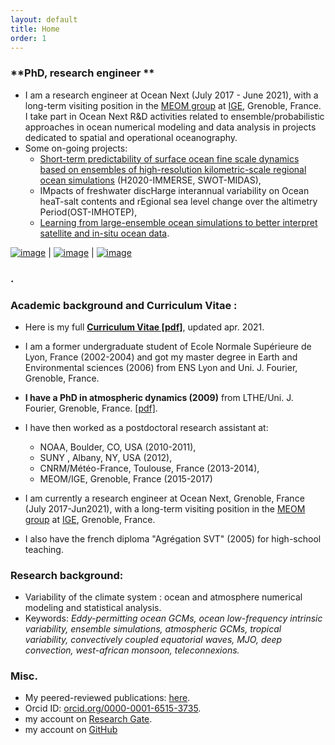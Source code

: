 ```yaml
---
layout: default
title: Home
order: 1
---
```



### **PhD, research engineer ** 
* I am a research engineer at Ocean Next (July 2017 - June 2021), with a long-term visiting position in the [MEOM group](https://meom-group.github.io/) at [IGE](http://www.ige-grenoble.fr/), Grenoble, France. I take part in Ocean Next R&D activities related to ensemble/probabilistic approaches in ocean numerical modeling and data analysis in projects  dedicated to spatial and operational oceanography.
* Some on-going projects:
  * [Short-term predictability of  surface ocean fine scale dynamics based on ensembles of high-resolution kilometric-scale regional ocean simulations](https://github.com/ocean-next/MEDWEST60) (H2020-IMMERSE,  SWOT-MIDAS),
  * IMpacts of freshwater discHarge interannual variability on Ocean heaT-salt contents and rEgional sea level change over the altimetry Period(OST-IMHOTEP),
  *  [Learning from large-ensemble ocean simulations to better interpret satellite and in-situ ocean data](https://ocean-next.fr/expertise/ensembles/).

[![image]({{site.baseurl}}/img/SL_3.png)](http://stephanieleroux.github.io) | [![image]({{site.baseurl}}/img/ensemble.png)](https://stephanieleroux.github.io) | [![image]({{site.baseurl}}/img/hires.png)](https://stephanieleroux.github.io)

### .


### **Academic background and Curriculum Vitae** :
 - Here is my full  [**Curriculum Vitae [pdf]**](http://stephanieleroux.github.io/docs/CV_leroux_2021EN.pdf), updated apr. 2021. 

 - I am a former undergraduate student of Ecole Normale Supérieure de Lyon, France (2002-2004) and got my master degree in Earth and Environmental sciences (2006) from ENS Lyon and Uni. J. Fourier, Grenoble, France.

 - **I have a PhD in atmospheric dynamics (2009)** from  LTHE/Uni. J. Fourier, Grenoble, France. [[pdf]](https://tel.archives-ouvertes.fr/tel-00434322/).
  
 - I have then worked as a postdoctoral research assistant at:
      - NOAA, Boulder, CO, USA (2010-2011),
      - SUNY , Albany, NY, USA (2012),
      - CNRM/Météo-France, Toulouse, France (2013-2014),
      - MEOM/IGE, Grenoble, France (2015-2017)

 - I am currently a research engineer at  Ocean Next, Grenoble, France (July 2017-Jun2021),  with a long-term visiting position in the [MEOM group](https://meom-group.github.io/) at [IGE](http://www.ige-grenoble.fr/), Grenoble, France.
  
 - I also have the french diploma "Agrégation SVT" (2005) for  high-school teaching. 

### **Research background**:
  - Variability of the climate system : ocean and atmosphere numerical modeling and statistical analysis. 
  - Keywords: *Eddy-permitting ocean GCMs, ocean low-frequency intrinsic variability, ensemble simulations, atmospheric GCMs, tropical variability, convectively coupled equatorial waves, MJO, deep convection, west-african monsoon, teleconnexions.*

### **Misc**.
 - My peered-reviewed publications: [here](https://stephanieleroux.github.io/publications/).
 - Orcid ID: [orcid.org/0000-0001-6515-3735](http://orcid.org/orcid.org/0000-0001-6515-3735).
 - my account on [Research Gate](http://www.researchgate.net/profile/Stephanie_Leroux).
 - my account on [GitHub](https://github.com/stephanieleroux)
